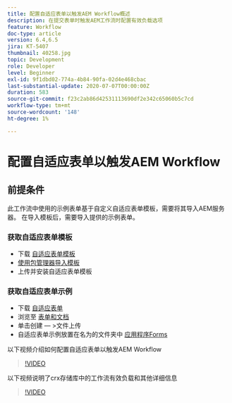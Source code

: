 ```yaml
---
title: 配置自适应表单以触发AEM Workflow概述
description: 在提交表单时触发AEM工作流时配置有效负载选项
feature: Workflow
doc-type: article
version: 6.4,6.5
jira: KT-5407
thumbnail: 40258.jpg
topic: Development
role: Developer
level: Beginner
exl-id: 9f1dbd02-774a-4b84-90fa-02d4e468cbac
last-substantial-update: 2020-07-07T00:00:00Z
duration: 583
source-git-commit: f23c2ab86d42531113690df2e342c65060b5c7cd
workflow-type: tm+mt
source-wordcount: '148'
ht-degree: 1%

---
```


# 配置自适应表单以触发AEM Workflow

## 前提条件

此工作流中使用的示例表单基于自定义自适应表单模板，需要将其导入AEM服务器。 在导入模板后，需要导入提供的示例表单。

### 获取自适应表单模板

* 下载 [自适应表单模板](assets/af-form-template.zip)
* [使用包管理器导入模板](http://localhost:4502/crx/packmgr/index.jsp)
* 上传并安装自适应表单模板

### 获取自适应表单示例

* 下载 [自适应表单](assets/peak-application-form.zip)
* 浏览至 [表单和文档](http://localhost:4502/aem/forms.html/content/dam/formsanddocuments)
* 单击创建 — >文件上传
* 自适应表单示例放置在名为的文件夹中 [应用程序Forms](http://localhost:4502/aem/forms.html/content/dam/formsanddocuments/applicationforms)

以下视频介绍如何配置自适应表单以触发AEM Workflow
>[!VIDEO](https://video.tv.adobe.com/v/40258?quality=12&learn=on)

以下视频说明了crx存储库中的工作流有效负载和其他详细信息

>[!VIDEO](https://video.tv.adobe.com/v/40259?quality=12&learn=on)

